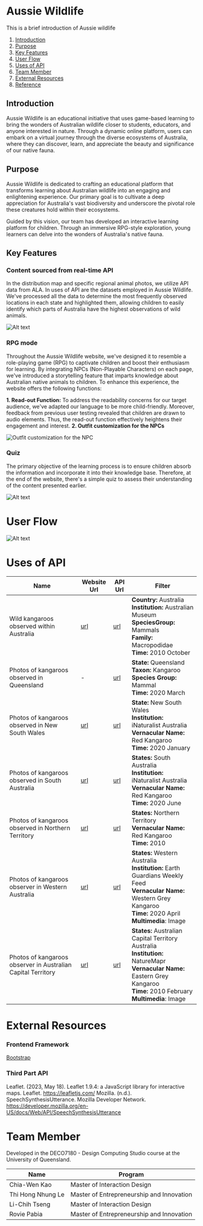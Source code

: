 # Aussie Wildlife
This is a brief introduction of Aussie wildlife
1. [Introduction](#introduction)
2. [Purpose](#purpose)
3. [Key Features](#key-features)
4. [User Flow](#user-flow)
5. [Uses of API](#uses-of-api)
6. [Team Member](#team-member)
7. [External Resources](#external-resources)
8. [Reference](#refernce)

## Introduction
Aussie Wildlife is an educational initiative that uses game-based learning to bring the wonders of Australian wildlife closer to students, educators, and anyone interested in nature. Through a dynamic online platform, users can embark on a virtual journey through the diverse ecosystems of Australia, where they can discover, learn, and appreciate the beauty and significance of our native fauna.

## Purpose
Aussie Wildlife is dedicated to crafting an educational platform that transforms learning about Australian wildlife into an engaging and enlightening experience. Our primary goal is to cultivate a deep appreciation for Australia's vast biodiversity and underscore the pivotal role these creatures hold within their ecosystems.

Guided by this vision, our team has developed an interactive learning platform for children. Through an immersive RPG-style exploration, young learners can delve into the wonders of Australia's native fauna.

## Key Features

### <a name="uses-api"></a>Content sourced from real-time API
In the distribution map and specific regional animal photos, we utilize API data from ALA. In uses of API are the datasets employed in Aussie Wildlife. We've processed all the data to determine the most frequently observed locations in each state and highlighted them, allowing children to easily identify which parts of Australia have the highest observations of wild animals.

![Alt text](image-2.png)

### RPG mode
Throughout the Aussie Wildlife website, we've designed it to resemble a role-playing game (RPG) to captivate children and boost their enthusiasm for learning. By integrating NPCs (Non-Playable Characters) on each page, we've introduced a storytelling feature that imparts knowledge about Australian native animals to children. To enhance this experience, the website offers the following functions:

**1. Read-out Function:** To address the readability concerns for our target audience, we've adapted our language to be more child-friendly. Moreover, feedback from previous user testing revealed that children are drawn to audio elements. Thus, the read-out function effectively heightens their engagement and interest.
**2. Outfit customization for the NPCs**

![Outfit customization for the NPC](image-1.png)

### Quiz
The primary objective of the learning process is to ensure children absorb the information and incorporate it into their knowledge base. Therefore, at the end of the website, there's a simple quiz to assess their understanding of the content presented earlier.

![Alt text](image-3.png)

# User Flow
![Alt text](image-4.png)

# Uses of API
| Name | Website Url | API Url | Filter |
|------|-------------|---------|--------|
| Wild kangaroos observed within Australia | [url](https://biocache.ala.org.au/occurrence/search?q=species_group%3AMammals%20AND%20country%3AAustralia%20AND%20basis_of_record%3APRESERVED_SPECIMEN%20AND%20taxa%3A%22Macropodidae%22%20AND%20institution_uid%3Ain4&qualityProfile=ALA&qc=-_nest_parent_%3A*&fq=occurrence_decade_i%3A%222010%22#tab_mapView) | [url](https://api.ala.org.au/occurrences/occurrences/search?q=species_group%3AMammals%20AND%20country%3AAustralia%20AND%20basis_of_record%3APRESERVED_SPECIMEN%20AND%20taxa%3A%22Macropodidae%22%20AND%20institution_uid%3Ain4&qualityProfile=ALA&fq=occurrence_decade_i%3A%222010%22&qc=-_nest_parent_%3A*) | **Country:** Australia<br>**Institution:** Australian Museum<br>**SpeciesGroup:** Mammals<br>**Family:** Macropodidae<br>**Time:** 2010 October |
| Photos of kangaroos observed in Queensland | - | [url](https://api.ala.org.au/occurrences/occurrences/search?q=taxa%3A%22kangaroo%22&qualityProfile=ALA&fq=occurrence_decade_i%3A%222020%22&fq=species_group%3A%22Mammals%22&fq=multimedia%3A%22Image%22&fq=data_resource_uid%3A%22dr1902%22&fq=state%3A%22Queensland%22&fq=month%3A%229%22&qc=-_nest_parent_%3A*) | **State:** Queensland<br>**Taxon:** Kangaroo<br>**Species Group:** Mammal<br>**Time:** 2020 March | 
| Photos of kangaroos observed in New South Wales | [url](https://biocache.ala.org.au/occurrence/search?q=text%3Aobservation%20AND%20taxa%3A%22kangaroo%22&qualityProfile=ALA&fq=state%3A%22New%20South%20Wales%22&fq=occurrence_decade_i%3A%222020%22&fq=data_resource_uid%3A%22dr1411%22&fq=common_name%3A%22Red%20Kangaroo%22&qc=-_nest_parent_%3A*&fq=month%3A%221%22#tab_recordImages) | [url](https://api.ala.org.au/occurrences/occurrences/search?q=text%3Aobservation%20AND%20taxa%3A%22kangaroo%22&qualityProfile=ALA&fq=state%3A%22New%20South%20Wales%22&fq=occurrence_decade_i%3A%222020%22&fq=data_resource_uid%3A%22dr1411%22&fq=common_name%3A%22Red%20Kangaroo%22&fq=month%3A%221%22&qc=-_nest_parent_%3A*) | **State:** New South Wales<br>**Institution:** iNaturalist Australia<br>**Vernacular Name:** Red Kangaroo<br>**Time:** 2020 January |
| Photos of kangaroos observed in South Australia | [url](https://biocache.ala.org.au/occurrence/search?q=text%3Aobservation%20AND%20taxa%3A%22kangaroo%22&qualityProfile=ALA&fq=occurrence_decade_i%3A%222020%22&fq=data_resource_uid%3A%22dr1411%22&fq=state%3A%22South%20Australia%22&fq=common_name%3A%22Red%20Kangaroo%22&qc=-_nest_parent_%3A*&fq=month%3A%226%22#tab_recordImages) | [url](https://api.ala.org.au/occurrences/occurrences/search?q=text%3Aobservation%20AND%20taxa%3A%22kangaroo%22&qualityProfile=ALA&fq=occurrence_decade_i%3A%222020%22&fq=data_resource_uid%3A%22dr1411%22&fq=state%3A%22South%20Australia%22&fq=common_name%3A%22Red%20Kangaroo%22&fq=month%3A%226%22&qc=-_nest_parent_%3A*) | **States:** South Australia<br>**Institution:** iNaturalist Australia<br>**Vernacular Name:** Red Kangaroo<br>**Time:** 2020 June |
| Photos of kangaroos observed in Northern Territory | [url](https://biocache.ala.org.au/occurrence/search?q=text%3Aobservation%20AND%20taxa%3A%22kangaroo%22&qualityProfile=ALA&fq=state%3A%22Northern%20Territory%22&fq=occurrence_decade_i%3A%222010%22&qc=-_nest_parent_%3A*&fq=common_name%3A%22Red+Kangaroo%22#tab_recordImages) | [url](https://api.ala.org.au/occurrences/occurrences/search?q=text%3Aobservation%20AND%20taxa%3A%22kangaroo%22&qualityProfile=ALA&fq=state%3A%22Northern%20Territory%22&fq=occurrence_decade_i%3A%222010%22&fq=common_name%3A%22Red%20Kangaroo%22&qc=-_nest_parent_%3A*) | **States:** Northern Territory<br>**Vernacular Name:** Red Kangaroo<br>**Time:** 2010 |
| Photos of kangaroos observer in Western Australia | [url](https://biocache.ala.org.au/occurrence/search?q=text%3Aobservation%20AND%20taxa%3A%22kangaroo%22&qualityProfile=ALA&fq=state%3A%22Western%20Australia%22&fq=occurrence_decade_i%3A%222020%22&fq=multimedia%3A%22Image%22&fq=data_resource_uid%3A%22dr1902%22&fq=common_name%3A%22Western%20Grey%20Kangaroo%22&qc=-_nest_parent_%3A*&fq=month%3A%224%22#tab_recordImages) | [url](https://api.ala.org.au/occurrences/occurrences/search?q=text%3Aobservation%20AND%20taxa%3A%22kangaroo%22&qualityProfile=ALA&fq=state%3A%22Western%20Australia%22&fq=occurrence_decade_i%3A%222020%22&fq=multimedia%3A%22Image%22&fq=data_resource_uid%3A%22dr1902%22&fq=common_name%3A%22Western%20Grey%20Kangaroo%22&fq=month%3A%224%22&qc=-_nest_parent_%3A*) | **States:** Western Australia<br>**Institution:** Earth Guardians Weekly Feed<br>**Vernacular Name:** Western Grey Kangaroo<br>**Time:** 2020 April<br>**Multimedia**: Image |
| Photos of kangaroos observer in Australian Capital Territory| [url](https://biocache.ala.org.au/occurrence/search?q=text%3Aobservation%20AND%20taxa%3A%22kangaroo%22&qualityProfile=ALA&fq=state%3A%22Australian%20Capital%20Territory%22&fq=occurrence_decade_i%3A%222010%22&fq=multimedia%3A%22Image%22&fq=data_resource_uid%3A%22dr19123%22&fq=common_name%3A%22Eastern%20Grey%20Kangaroo%22&qc=-_nest_parent_%3A*&fq=month%3A%222%22#tab_recordImages) | [url](https://api.ala.org.au/occurrences/occurrences/search?q=text%3Aobservation%20AND%20taxa%3A%22kangaroo%22&qualityProfile=ALA&fq=state%3A%22Australian%20Capital%20Territory%22&fq=occurrence_decade_i%3A%222010%22&fq=multimedia%3A%22Image%22&fq=data_resource_uid%3A%22dr19123%22&fq=common_name%3A%22Eastern%20Grey%20Kangaroo%22&fq=month%3A%222%22&qc=-_nest_parent_%3A*) | **States:** Australian Capital Territory Australia<br>**Institution:** NatureMapr<br>**Vernacular Name:** Eastern Grey Kangaroo<br>**Time:** 2010 February<br>**Multimedia**: Image |

# External Resources
### Frontend Framework
[Bootstrap](https://getbootstrap.com/)
### Third Part API
Leaflet. (2023, May 18). Leaflet 1.9.4: a JavaScript library for interactive maps. Leaflet. https://leafletjs.com/
Mozilla. (n.d.). SpeechSynthesisUtterance. Mozilla Developer Network. https://developer.mozilla.org/en-US/docs/Web/API/SpeechSynthesisUtterance

# Team Member
Developed in the DECO7180 - Design Computing Studio course at the University of Queensland.

| Name | Program |
|----- |---------|
| Chia-Wen Kao | Master of Interaction Design |
| Thi Hong Nhung Le | Master of Entrepreneurship and Innovation |
| Li-Chih Tseng | Master of Interaction Design |
| Rovie Pabia | Master of Entrepreneurship and Innovation |
